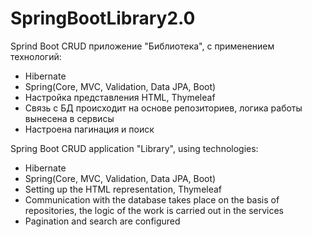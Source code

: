 # SpringBootLibrary2.0

Sprind Boot CRUD приложение "Библиотека", с применением технологий:

- Hibernate
- Spring(Core, MVC, Validation, Data JPA, Boot)
- Настройка представления HTML, Thymeleaf
- Связь с БД происходит на основе репозиториев, логика работы вынесена в сервисы
- Настроена пагинация и поиск

Spring Boot CRUD application "Library", using technologies:

- Hibernate
- Spring(Core, MVC, Validation, Data JPA, Boot)
- Setting up the HTML representation, Thymeleaf
- Communication with the database takes place on the basis of repositories, the logic of the work is carried out in the services
- Pagination and search are configured
